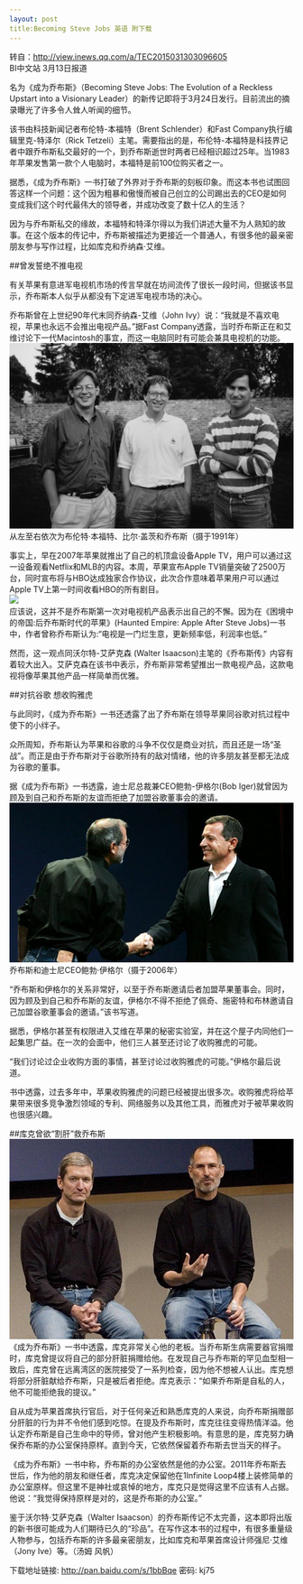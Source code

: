 ```yaml
---
layout: post
title:Becoming Steve Jobs 英语 附下载
---
```


转自：http://view.inews.qq.com/a/TEC2015031303096605  
BI中文站 3月13日报道

名为《成为乔布斯》（Becoming Steve Jobs: The Evolution of a Reckless Upstart into a Visionary Leader）的新传记即将于3月24日发行。目前流出的摘录曝光了许多令人耸人听闻的细节。

该书由科技新闻记者布伦特-本福特（Brent Schlender）和Fast Company执行编辑里克-特泽尔（Rick Tetzeli）主笔。需要指出的是，布伦特-本福特是科技界记者中跟乔布斯私交最好的一个，到乔布斯逝世时两者已经相识超过25年。当1983年苹果发售第一款个人电脑时，本福特是前100位购买者之一。

据悉，《成为乔布斯》一书打破了外界对于乔布斯的刻板印象。而这本书也试图回答这样一个问题：这个因为粗暴和傲慢而被自己创立的公司踢出去的CEO是如何变成我们这个时代最伟大的领导者，并成功改变了数十亿人的生活？

因为与乔布斯私交的缘故，本福特和特泽尔得以为我们讲述大量不为人熟知的故事。在这个版本的传记中，乔布斯被描述为更接近一个普通人，有很多他的最亲密朋友参与写作过程，比如库克和乔纳森·艾维。

##曾发誓绝不推电视

有关苹果有意进军电视机市场的传言早就在坊间流传了很长一段时间，但据该书显示，乔布斯本人似乎从都没有下定进军电视市场的决心。

乔布斯曾在上世纪90年代末同乔纳森-艾维（John Ivy）说：“我就是不喜欢电视，苹果也永远不会推出电视产品。”据Fast Company透露，当时乔布斯正在和艾维讨论下一代Macintosh的事宜，而这一电脑同时有可能会兼具电视机的功能。  
![](/images/jobs1000.jpg)  
从左至右依次为布伦特·本福特、比尔·盖茨和乔布斯（摄于1991年）

事实上，早在2007年苹果就推出了自己的机顶盒设备Apple TV，用户可以通过这一设备观看Netflix和MLB的内容。本周，苹果宣布Apple TV销量突破了2500万台，同时宣布将与HBO达成独家合作协议，此次合作意味着苹果用户可以通过Apple TV上第一时间收看HBO的所有剧目。  
![](/images/jobs10001.jpg)    
应该说，这并不是乔布斯第一次对电视机产品表示出自己的不懈。因为在《困境中的帝国:后乔布斯时代的苹果》(Haunted Empire: Apple After Steve Jobs)一书中，作者曾称乔布斯认为:“电视是一门烂生意，更新频率低，利润率也低。”

然而，这一观点同沃尔特-艾萨克森 (Walter Isaacson)主笔的《乔布斯传》内容有着较大出入。艾萨克森在该书中表示，乔布斯非常希望推出一款电视产品，这款电视将像苹果其他产品一样简单而优雅。

##对抗谷歌 想收购雅虎

与此同时，《成为乔布斯》一书还透露了出了乔布斯在领导苹果同谷歌对抗过程中使下的小绊子。

众所周知，乔布斯认为苹果和谷歌的斗争不仅仅是商业对抗，而且还是一场“圣战”。而正是由于乔布斯对于谷歌所持有的敌对情绪，他的许多朋友甚至都无法成为谷歌的董事。

据《成为乔布斯》一书透露，迪士尼总裁兼CEO鲍勃-伊格尔(Bob Iger)就曾因为顾及到自己和乔布斯的友谊而拒绝了加盟谷歌董事会的邀请。  
![](/images/jobs1002.jpg)
乔布斯和迪士尼CEO鲍勃·伊格尔（摄于2006年）

“乔布斯和伊格尔的关系非常好，以至于乔布斯邀请后者加盟苹果董事会。同时，因为顾及到自己和乔布斯的友谊，伊格尔不得不拒绝了佩奇、施密特和布林邀请自己加盟谷歌董事会的邀请。”该书写道。

据悉，伊格尔甚至有权限进入艾维在苹果的秘密实验室，并在这个屋子内同他们一起集思广益。在一次的会面中，他们三人甚至还讨论了收购雅虎的可能。

“我们讨论过企业收购方面的事情，甚至讨论过收购雅虎的可能。”伊格尔最后说道。

书中透露，过去多年中，苹果收购雅虎的问题已经被提出很多次。收购雅虎将给苹果带来很多竞争激烈领域的专利、网络服务以及其他工具，而雅虎对于被苹果收购也很感兴趣。

##库克曾欲“割肝”救乔布斯  
![](/images/jobs1003.jpg)    
《成为乔布斯》一书中透露，库克非常关心他的老板。当乔布斯生病需要器官捐赠时，库克曾提议将自己的部分肝脏捐赠给他。在发现自己与乔布斯的罕见血型相一致后，库克曾在远离湾区的医院接受了一系列检查，因为他不想被人认出。库克想将部分肝脏献给乔布斯，只是被后者拒绝。库克表示：“如果乔布斯是自私的人，他不可能拒绝我的提议。”

自从成为苹果首席执行官后，对于任何亲近和熟悉库克的人来说，向乔布斯捐赠部分肝脏的行为并不令他们感到吃惊。在提及乔布斯时，库克往往变得热情洋溢。他认定乔布斯是自己生命中的导师，曾对他产生积极影响。有意思的是，库克努力确保乔布斯的办公室保持原样。直到今天，它依然保留着乔布斯去世当天的样子。

《成为乔布斯》一书中称，乔布斯的办公室依然是他的办公室。2011年乔布斯去世后，作为他的朋友和继任者，库克决定保留他在1Infinite Loop4楼上装修简单的办公室原样。但这里不是神社或哀悼的地方，库克只是觉得这里不应该有人占据。他说：“我觉得保持原样是对的，这是乔布斯的办公室。”

鉴于沃尔特·艾萨克森（Walter Isaacson）的乔布斯传记不太完善，这本即将出版的新书很可能成为人们期待已久的“珍品”。在写作这本书的过程中，有很多重量级人物参与，包括乔布斯的许多最亲密朋友，比如库克和苹果首席设计师强尼·艾维（Jony Ive）等。（汤姆 风帆）

下载地址链接: 
http://pan.baidu.com/s/1bbBqe 密码: kj75 
